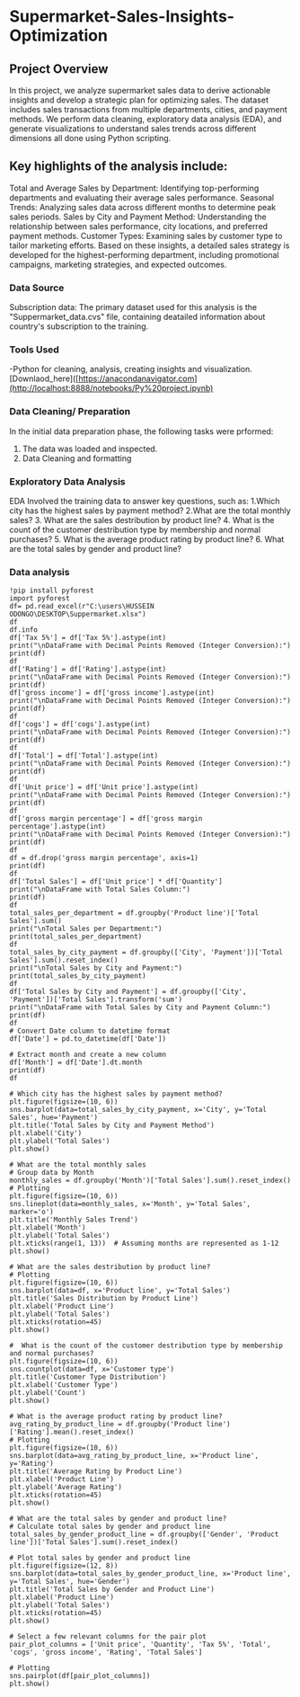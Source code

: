 # Supermarket-Sales-Insights-Optimization
## Project Overview
In this project, we analyze supermarket sales data to derive actionable insights and develop a strategic plan for optimizing sales. The dataset includes sales transactions from multiple departments, cities, and payment methods. We perform data cleaning, exploratory data analysis (EDA), and generate visualizations to understand sales trends across different dimensions all done using Python scripting.

## Key highlights of the analysis include:

Total and Average Sales by Department: Identifying top-performing departments and evaluating their average sales performance.
Seasonal Trends: Analyzing sales data across different months to determine peak sales periods.
Sales by City and Payment Method: Understanding the relationship between sales performance, city locations, and preferred payment methods.
Customer Types: Examining sales by customer type to tailor marketing efforts.
Based on these insights, a detailed sales strategy is developed for the highest-performing department, including promotional campaigns, marketing strategies, and expected outcomes.

### Data Source
Subscription data: The primary dataset used for this analysis is the "Suppermarket_data.cvs" file, containing deatailed information about country's subscription to the training.
### Tools Used
-Python for cleaning, analysis, creating insights and visualization. [Downlaod_here]([https://anacondanavigator.com](http://localhost:8888/notebooks/Py%20project.ipynb)

### Data Cleaning/ Preparation

In the initial data preparation phase, the following tasks were prformed:
1. The data was loaded and inspected.
2. Data Cleaning and formatting

### Exploratory Data Analysis
EDA Involved the training data to answer key questions, such as:
1.Which city has the highest sales by payment method?
2.What are the total monthly sales?
3. What are the sales destribution by product line?
4. What is the count of the customer destribution type by membership and normal purchases?
5. What is the average product rating by product line?
6. What are the total sales by gender and product line?

 ### Data analysis
 ``` Python(Jupiter Notebook)
!pip install pyforest
import pyforest
df= pd.read_excel(r"C:\users\HUSSEIN ODONGO\DESKTOP\Suppermarket.xlsx")
df
df.info
df['Tax 5%'] = df['Tax 5%'].astype(int)
print("\nDataFrame with Decimal Points Removed (Integer Conversion):")
print(df)
df
df['Rating'] = df['Rating'].astype(int)
print("\nDataFrame with Decimal Points Removed (Integer Conversion):")
print(df)
df['gross income'] = df['gross income'].astype(int)
print("\nDataFrame with Decimal Points Removed (Integer Conversion):")
print(df)
df
df['cogs'] = df['cogs'].astype(int)
print("\nDataFrame with Decimal Points Removed (Integer Conversion):")
print(df)
df
df['Total'] = df['Total'].astype(int)
print("\nDataFrame with Decimal Points Removed (Integer Conversion):")
print(df)
df
df['Unit price'] = df['Unit price'].astype(int)
print("\nDataFrame with Decimal Points Removed (Integer Conversion):")
print(df)
df
df['gross margin percentage'] = df['gross margin percentage'].astype(int)
print("\nDataFrame with Decimal Points Removed (Integer Conversion):")
print(df)
df
df = df.drop('gross margin percentage', axis=1)
print(df)
df
df['Total Sales'] = df['Unit price'] * df['Quantity']
print("\nDataFrame with Total Sales Column:")
print(df)
df
total_sales_per_department = df.groupby('Product line')['Total Sales'].sum()
print("\nTotal Sales per Department:")
print(total_sales_per_department)
df
total_sales_by_city_payment = df.groupby(['City', 'Payment'])['Total Sales'].sum().reset_index()
print("\nTotal Sales by City and Payment:")
print(total_sales_by_city_payment)
df
df['Total Sales by City and Payment'] = df.groupby(['City', 'Payment'])['Total Sales'].transform('sum')
print("\nDataFrame with Total Sales by City and Payment Column:")
print(df)
df
# Convert Date column to datetime format
df['Date'] = pd.to_datetime(df['Date'])

# Extract month and create a new column
df['Month'] = df['Date'].dt.month
print(df)
df

# Which city has the highest sales by payment method?
plt.figure(figsize=(10, 6))
sns.barplot(data=total_sales_by_city_payment, x='City', y='Total Sales', hue='Payment')
plt.title('Total Sales by City and Payment Method')
plt.xlabel('City')
plt.ylabel('Total Sales')
plt.show()

# What are the total monthly sales
# Group data by Month
monthly_sales = df.groupby('Month')['Total Sales'].sum().reset_index()
# Plotting
plt.figure(figsize=(10, 6))
sns.lineplot(data=monthly_sales, x='Month', y='Total Sales', marker='o')
plt.title('Monthly Sales Trend')
plt.xlabel('Month')
plt.ylabel('Total Sales')
plt.xticks(range(1, 13))  # Assuming months are represented as 1-12
plt.show()

# What are the sales destribution by product line?
# Plotting
plt.figure(figsize=(10, 6))
sns.barplot(data=df, x='Product line', y='Total Sales')
plt.title('Sales Distribution by Product Line')
plt.xlabel('Product Line')
plt.ylabel('Total Sales')
plt.xticks(rotation=45)
plt.show()

#  What is the count of the customer destribution type by membership and normal purchases?
plt.figure(figsize=(10, 6))
sns.countplot(data=df, x='Customer type')
plt.title('Customer Type Distribution')
plt.xlabel('Customer Type')
plt.ylabel('Count')
plt.show()

# What is the average product rating by product line?
avg_rating_by_product_line = df.groupby('Product line')['Rating'].mean().reset_index()
# Plotting
plt.figure(figsize=(10, 6))
sns.barplot(data=avg_rating_by_product_line, x='Product line', y='Rating')
plt.title('Average Rating by Product Line')
plt.xlabel('Product Line')
plt.ylabel('Average Rating')
plt.xticks(rotation=45)
plt.show()

# What are the total sales by gender and product line?
# Calculate total sales by gender and product line
total_sales_by_gender_product_line = df.groupby(['Gender', 'Product line'])['Total Sales'].sum().reset_index()

# Plot total sales by gender and product line
plt.figure(figsize=(12, 8))
sns.barplot(data=total_sales_by_gender_product_line, x='Product line', y='Total Sales', hue='Gender')
plt.title('Total Sales by Gender and Product Line')
plt.xlabel('Product Line')
plt.ylabel('Total Sales')
plt.xticks(rotation=45)
plt.show()

# Select a few relevant columns for the pair plot
pair_plot_columns = ['Unit price', 'Quantity', 'Tax 5%', 'Total', 'cogs', 'gross income', 'Rating', 'Total Sales']

# Plotting
sns.pairplot(df[pair_plot_columns])
plt.show()
```













